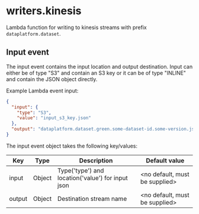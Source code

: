 # writers.kinesis

Lambda function for writing to kinesis streams with prefix
`dataplatform.dataset`.

## Input event

The input event contains the input location and output destination. Input can
either be of type "S3" and contain an S3 key or it can be of type "INLINE" and
contain the JSON object directly.

Example Lambda event input:

```json
{
  "input": {
    "type": "S3",
    "value": "input_s3_key.json"
  },
  "output": "dataplatform.dataset.green.some-dataset-id.some-version.json",
}
```

The input event object takes the following key/values:

| Key               | Type      | Description                                       | Default value                     |
| ----------------- | --------- | ------------------------------------------------- | --------------------------------- |
| input             | Object    | Type('type') and location('value') for input json | <no default, must be supplied>    |
| output            | Object    | Destination stream name                           | <no default, must be supplied>    |
